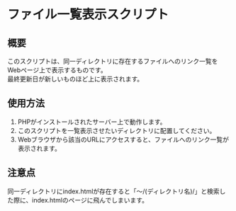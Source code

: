 # ファイル一覧表示スクリプト

## 概要
このスクリプトは、同一ディレクトリに存在するファイルへのリンク一覧をWebページ上で表示するものです。  
最終更新日が新しいものほど上に表示されます。

## 使用方法
1. PHPがインストールされたサーバー上で動作します。
2. このスクリプトを一覧表示させたいディレクトリに配置してください。
3. Webブラウザから該当のURLにアクセスすると、ファイルへのリンク一覧が表示されます。

## 注意点
同一ディレクトリにindex.htmlが存在すると「～/(ディレクトリ名)/」と検索した際に、index.htmlのページに飛んでしまいます。
